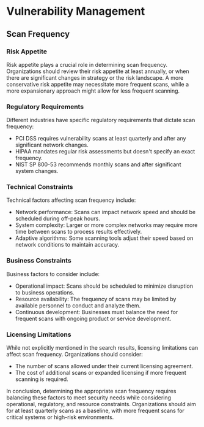 # Vulnerability Management

## Scan Frequency

### Risk Appetite

Risk appetite plays a crucial role in determining scan frequency. Organizations should review their risk appetite at least annually, or when there are significant changes in strategy or the risk landscape. A more conservative risk appetite may necessitate more frequent scans, while a more expansionary approach might allow for less frequent scanning.

### Regulatory Requirements

Different industries have specific regulatory requirements that dictate scan frequency:

- PCI DSS requires vulnerability scans at least quarterly and after any significant network changes.
- HIPAA mandates regular risk assessments but doesn't specify an exact frequency.
- NIST SP 800-53 recommends monthly scans and after significant system changes.

### Technical Constraints

Technical factors affecting scan frequency include:

- Network performance: Scans can impact network speed and should be scheduled during off-peak hours.
- System complexity: Larger or more complex networks may require more time between scans to process results effectively.
- Adaptive algorithms: Some scanning tools adjust their speed based on network conditions to maintain accuracy.

### Business Constraints

Business factors to consider include:

- Operational impact: Scans should be scheduled to minimize disruption to business operations.
- Resource availability: The frequency of scans may be limited by available personnel to conduct and analyze them.
- Continuous development: Businesses must balance the need for frequent scans with ongoing product or service development.

### Licensing Limitations

While not explicitly mentioned in the search results, licensing limitations can affect scan frequency. Organizations should consider:

- The number of scans allowed under their current licensing agreement.
- The cost of additional scans or expanded licensing if more frequent scanning is required.

In conclusion, determining the appropriate scan frequency requires balancing these factors to meet security needs while considering operational, regulatory, and resource constraints. Organizations should aim for at least quarterly scans as a baseline, with more frequent scans for critical systems or high-risk environments.

